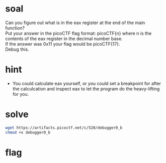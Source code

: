 # soal
Can you figure out what is in the eax register at the end of the main function? \
Put your answer in the picoCTF flag format: picoCTF{n} where n is the contents of the eax register in the decimal number base. \
If the answer was 0x11 your flag would be picoCTF{17}. \
Debug this.

# hint
- You could calculate eax yourself, or you could set a breakpoint for after the calculcation and inspect eax to let the program do the heavy-lifting for you.

# solve
```bash
wget https://artifacts.picoctf.net/c/520/debugger0_b
chmod +x debugger0_b


```

# flag